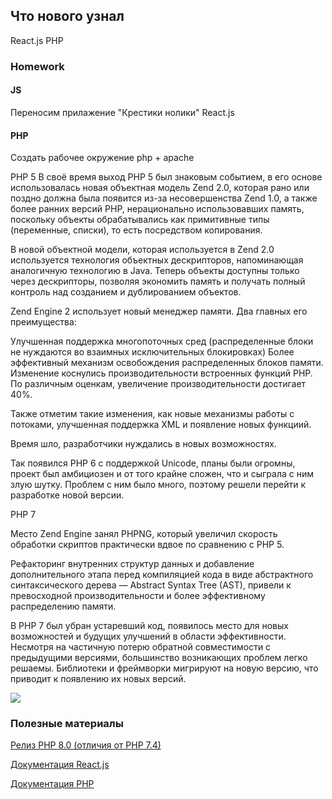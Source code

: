 ## Что нового узнал 
React.js PHP

### Homework

#### JS 
Переносим прилажение "Крестики нолики" React.js 


#### PHP 
Создать рабочее окружение php + apache




PHP 5 
В своё время выход PHP 5 был знаковым событием, в его основе использовалась новая объектная модель Zend 2.0, которая рано или поздно должна была появится из-за несовершенства Zend 1.0, а также более ранних версий PHP, нерационально использовавших память, поскольку объекты обрабатывались как примитивные типы (переменные, списки), то есть посредством копирования. 

В новой объектной модели, которая используется в Zend 2.0 используется технология объектных дескрипторов, напоминающая аналогичную технологию в Java. Теперь объекты доступны только через дескрипторы, позволяя экономить память и получать полный контроль над созданием и дублированием объектов.

Zend Engine 2 использует новый менеджер памяти. Два главных его преимущества:

Улучшенная поддержка многопоточных сред (распределенные блоки не нуждаются во взаимных исключительных блокировках) 
Более эффективный механизм освобождения распределенных блоков памяти.
Изменение коснулись производительности встроенных функций PHP. По различным оценкам, увеличение производительности достигает 40%.

Также отметим такие изменения, как новые механизмы работы с потоками, улучшенная поддержка XML и появление новых функциий.


Время шло, разработчики нуждались в новых возможностях.

Так появился PHP 6 с поддержкой Unicode, планы были огромны, проект был амбициозен и от того крайне сложен, что и сыграла с ним злую шутку. 
Проблем с ним было много, поэтому решели перейти к разработке новой версии.

PHP 7

Место Zend Engine занял PHPNG, который увеличил скорость обработки скриптов практически вдвое по сравнению с PHP 5.

Рефакторинг внутренних структур данных и добавление дополнительного этапа перед компиляцией кода в виде абстрактного синтаксического дерева — Abstract Syntax Tree (AST), привели к превосходной производительности и более эффективному распределению памяти.

В PHP 7 был убран устаревший код, появилось место для новых возможностей и будущих улучшений в области эффективности. 
Несмотря на частичную потерю обратной совместимости с предыдущими версиями, большинство возникающих проблем легко решаемы.
Библиотеки и фреймворки мигрируют на новую версию, что приводит к появлению их новых версий. 

![](https://github.com/amikhailau-sc/Intership/blob/main/36_day/images/bench.png)


### Полезные материалы
[Релиз PHP 8.0 (отличия от PHP 7.4)](https://world-blog.ru/reliz-php-8-0-otlichiya-ot-php-7-4)

[Документация React.js](https://ru.reactjs.org/)

[Документация PHP](https://www.php.net/manual/ru/index.php)
